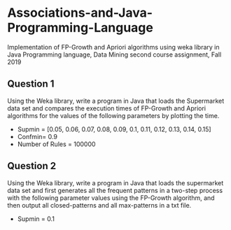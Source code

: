 # Associations-and-Java-Programming-Language
Implementation of FP-Growth and Apriori algorithms using weka library in Java Programming language, Data Mining second course assignment, Fall 2019
## Question 1
Using the Weka library, write a program in Java that loads the Supermarket data set and compares the execution times of FP-Growth and Apriori algorithms for the values of the following parameters by plotting the time.
- Supmin = [0.05, 0.06, 0.07, 0.08, 0.09, 0.1, 0.11, 0.12, 0.13, 0.14, 0.15]
- Confmin= 0.9
- Number of Rules = 100000
## Question 2
Using the Weka library, write a program in Java that loads the supermarket data set and first generates all the frequent patterns in a two-step process with the following parameter values using the FP-Growth algorithm, and then output all closed-patterns and all max-patterns in a txt file.
- Supmin = 0.1
